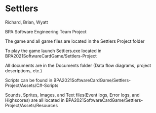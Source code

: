 # Settlers
Richard, Brian, Wyatt

BPA Software Engineering Team Project

The game and all game files are located in the Settlers Project folder

To play the game launch Settlers.exe located in BPA2021SoftwareCardGame/Settlers-Project

All documents are in the Documents folder (Data flow diagrams, project descriptions, etc.)

Scripts can be found in BPA2021SoftwareCardGame/Settlers-Project/Assets/C#-Scripts 

Sounds, Sprites, Images, and Text files(Event logs, Error logs, and Highscores) are all located in 
BPA2021SoftwareCardGame/Settlers-Project/Assets/Resources
